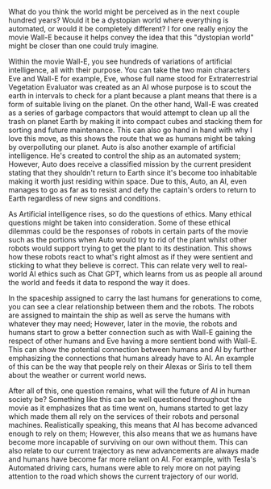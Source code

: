 What do you think the world might be perceived as in the next couple hundred years? Would it be a dystopian world where everything is automated, or would it be completely different? I for one really enjoy the movie Wall-E because it helps convey the idea that this "dystopian world" might be closer than one could truly imagine.

Within the movie Wall-E, you see hundreds of variations of artificial intelligence, all with their purpose. You can take the two main characters Eve and Wall-E for example, Eve, whose full name stood for Extraterrestrial Vegetation Evaluator was created as an AI whose purpose is to scout the earth in intervals to check for a plant because a plant means that there is a form of suitable living on the planet. On the other hand, Wall-E was created as a series of garbage compactors that would attempt to clean up all the trash on planet Earth by making it into compact cubes and stacking them for sorting and future maintenance. This can also go hand in hand with why I love this move, as this shows the route that we as humans might be taking by overpolluting our planet. Auto is also another example of artificial intelligence. He's created to control the ship as an automated system; However, Auto does receive a classified mission by the current president stating that they shouldn't return to Earth since it's become too inhabitable making it worth just residing within space. Due to this, Auto, an AI, even manages to go as far as to resist and defy the captain's orders to return to Earth regardless of new signs and conditions.

As Artificial intelligence rises, so do the questions of ethics. Many ethical questions might be taken into consideration. Some of these ethical dilemmas could be the responses of robots in certain parts of the movie such as the portions when Auto would try to rid of the plant whilst other robots would support trying to get the plant to its destination. This shows how these robots react to what's right almost as if they were sentient and sticking to what they believe is correct. This can relate very well to real-world AI ethics such as Chat GPT, which learns from us as people all around the world and feeds it data to respond the way it does.

In the spaceship assigned to carry the last humans for generations to come, you can see a clear relationship between them and the robots. The robots are assigned to maintain the ship as well as serve the humans with whatever they may need; However, later in the movie, the robots and humans start to grow a better connection such as with Wall-E gaining the respect of other humans and Eve having a more sentient bond with Wall-E. This can show the potential connection between humans and AI by further emphasizing the connections that humans already have to AI. An example of this can be the way that people rely on their Alexas or Siris to tell them about the weather or current world news. 

After all of this, one question remains, what will the future of AI in human society be? Something like this can be well questioned throughout the movie as it emphasizes that as time went on, humans started to get lazy which made them all rely on the services of their robots and personal machines. Realistically speaking, this means that AI has become advanced enough to rely on them; However, this also means that we as humans have become more incapable of surviving on our own without them. This can also relate to our current trajectory as new advancements are always made and humans have become far more reliant on AI. For example, with Tesla's Automated driving cars, humans were able to rely more on not paying attention to the road which shows the current trajectory of our world.